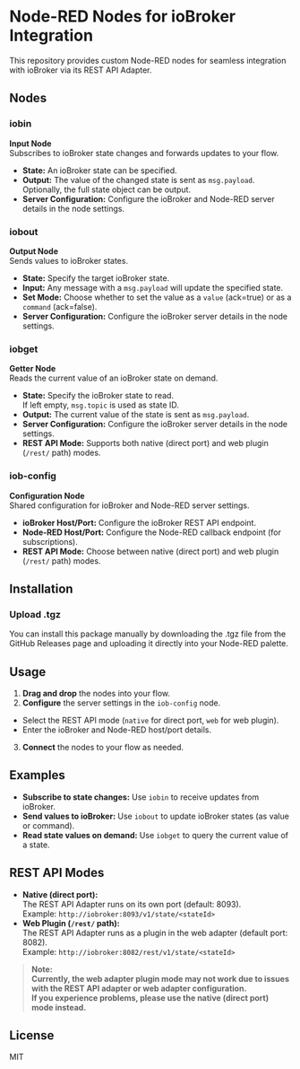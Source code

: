 # Node-RED Nodes for ioBroker Integration

This repository provides custom Node-RED nodes for seamless integration with ioBroker via its REST API Adapter.

## Nodes

### iobin
**Input Node**  
Subscribes to ioBroker state changes and forwards updates to your flow.

- **State:** An ioBroker state can be specified.
- **Output:** The value of the changed state is sent as `msg.payload`.  
  Optionally, the full state object can be output.
- **Server Configuration:** Configure the ioBroker and Node-RED server details in the node settings.

### iobout
**Output Node**  
Sends values to ioBroker states.

- **State:** Specify the target ioBroker state.
- **Input:** Any message with a `msg.payload` will update the specified state.
- **Set Mode:** Choose whether to set the value as a `value` (ack=true) or as a `command` (ack=false).
- **Server Configuration:** Configure the ioBroker server details in the node settings.

### iobget
**Getter Node**  
Reads the current value of an ioBroker state on demand.

- **State:** Specify the ioBroker state to read.  
  If left empty, `msg.topic` is used as state ID.
- **Output:** The current value of the state is sent as `msg.payload`.
- **Server Configuration:** Configure the ioBroker server details in the node settings.
- **REST API Mode:** Supports both native (direct port) and web plugin (`/rest/` path) modes.

### iob-config
**Configuration Node**  
Shared configuration for ioBroker and Node-RED server settings.

- **ioBroker Host/Port:** Configure the ioBroker REST API endpoint.
- **Node-RED Host/Port:** Configure the Node-RED callback endpoint (for subscriptions).
- **REST API Mode:** Choose between native (direct port) and web plugin (`/rest/` path) modes.

## Installation

### Upload .tgz

You can install this package manually by downloading the .tgz file from the GitHub Releases page and uploading it directly into your Node-RED palette.

## Usage

1. **Drag and drop** the nodes into your flow.
2. **Configure** the server settings in the `iob-config` node.
- Select the REST API mode (`native` for direct port, `web` for web plugin).
- Enter the ioBroker and Node-RED host/port details.
3. **Connect** the nodes to your flow as needed.

## Examples

- **Subscribe to state changes:** Use `iobin` to receive updates from ioBroker.
- **Send values to ioBroker:** Use `iobout` to update ioBroker states (as value or command).
- **Read state values on demand:** Use `iobget` to query the current value of a state.

## REST API Modes

- **Native (direct port):**  
The REST API Adapter runs on its own port (default: 8093).  
Example: `http://iobroker:8093/v1/state/<stateId>`
- **Web Plugin (`/rest/` path):**  
The REST API Adapter runs as a plugin in the web adapter (default port: 8082).  
Example: `http://iobroker:8082/rest/v1/state/<stateId>`

> **Note:**  
> **Currently, the web adapter plugin mode may not work due to issues with the REST API adapter or web adapter configuration.**  
> **If you experience problems, please use the native (direct port) mode instead.**  


## License

MIT

